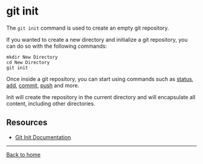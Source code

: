 # git init

The `git init` command is used to create an empty git repository.

If you wanted to create a new directory and initialize a git repository, you can do so with the following commands:
```
mkdir New Directory
cd New Directory
git init
```

Once inside a git repository, you can start using commands such as
[status](./Status.md),
[add](./Add.md),
[commit](./Commit.md),
[push](./Push.md) 
and more.

Init will create the repository in the current directory and will encapsulate all content, including other directories.

## Resources
- [Git Init Documentation](https://git-scm.com/docs/git-init)
---
[Back to home](../README.md)
